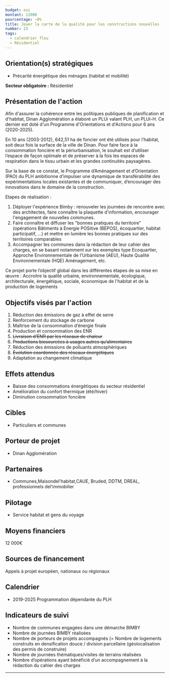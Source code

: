 ```yaml
---
budget: oui
montant: 12000
pourcentage: ~0%
title: Jouer la carte de la qualité pour les constructions nouvelles
number: 23
tags:
  - calendrier flou
  - Résidentiel
---
```


## Orientation(s) stratégiques

- Précarité énergétique des ménages (habitat et mobilité)

**Secteur obligatoire :** Résidentiel

## Présentation de l'action

Afin d'assurer la cohérence entre les politiques publiques de planification et d'habitat, Dinan Agglomération a élaboré un PLUi valant PLH, un PLUi-H. Ce dernier est doté d'un Programme d'Orientations et d'Actions pour 6 ans (2020-2025).

En 10 ans (2003-2012), 642,51 ha de foncier ont été utilisés pour l’habitat, soit deux fois la surface de la ville de Dinan. Pour faire face à la consommation foncière et la périurbanisation, le souhait est d’utiliser l’espace de façon optimale et de préserver à la fois les espaces de respiration dans le tissu urbain et les grandes continuités paysagères.

Sur la base de ce constat, le Programme d’Aménagement et d’Orientation (PAO) du PLH ambitionne d’impulser une dynamique de transférabilité des expérimentations locales existantes et de communiquer, d’encourager des innovations dans le domaine de la construction.

Etapes de réalisation :
1. Déployer l'expérience Bimby : renouveler les journées de rencontre avec des architectes, faire connaître la plaquette d'information, encourager l'engagement de nouvelles communes.
2. Faire connaître et diffuser les "bonnes pratiques du territoire" (opérations Bâtiments
à Energie POSitive (BEPOS), écoquartier, habitat participatif, ...) et mettre en lumière les bonnes pratiques sur des territoires comparables
3. Accompagner les communes dans la rédaction de leur cahier des charges, en se basant notamment sur les exemples type Ecoquartier, Approche Environnementale de l’Urbanisme (AEU), Haute Qualité Environnementale (HQE) Aménagement, etc.

Ce projet porte l’objectif global dans les différentes étapes de sa mise en œuvre : Accroitre la qualité urbaine, environnementale, écologique, architecturale, énergétique, sociale, économique de l'habitat et de la production de logements

## Objectifs visés par l'action

1. Réduction des émissions de gaz à effet de serre
2. Renforcement du stockage de carbone
3. Maîtrise de la consommation d’énergie finale
4. Production et consommation des ENR
5. ~~Livraison d’ENR par les réseaux de chaleur~~
6. ~~Productions biosourcées à usages autres qu’alimentaires~~
7. Réduction des émissions de polluants atmosphériques
8. ~~Évolution coordonnée des réseaux énergétiques~~
9. Adaptation au changement climatique

## Effets attendus

- Baisse des consommations énergétiques du secteur résidentiel
- Amélioration du confort thermique (été/hiver)
- Diminution consommation foncière

## Cibles

- Particuliers et communes

## Porteur de projet

- Dinan Agglomération

## Partenaires

- Communes,Maisondel'habitat,CAUE, Bruded, DDTM, DREAL, professionnels del’immobilier

## Pilotage

- Service habitat et gens du voyage

## Moyens financiers

12 000€

## Sources de financement

Appels à projet européen, nationaux ou régionaux

## Calendrier

- 2019-2025 Programmation dépendante du PLH

## Indicateurs de suivi

- Nombre de communes engagées dans une démarche BIMBY
- Nombre de journées BIMBY réalisées
- Nombre de porteurs de projets accompagnés (= Nombre de logements construits en densification douce / division parcellaire (géolocalisation des permis de construire)
- Nombre de journées thématiques/visites de terrains réalisées
- Nombre d’opérations ayant bénéficié d’un accompagnement à la rédaction du cahier des charges

---
